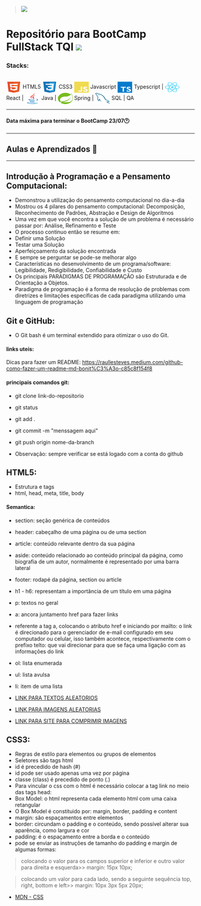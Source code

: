 > <img height="50em" src="https://hermes.digitalinnovation.one/assets/diome/logo.svg"/>

# Repositório para BootCamp FullStack TQI <img height="100em" src="https://hermes.digitalinnovation.one/tracks/3c8be628-5138-4b63-9cfa-e5313cc03103.png"/>

### Stacks:
 <div style="display: inline-block"><br>
    <img align="center" alt="Thisgo-HTML" height="30" width="40" src="https://raw.githubusercontent.com/devicons/devicon/master/icons/html5/html5-original.svg">
    <span>HTML5 </span>
    <img align="center" alt="Thisgo-CSS" height="30" width="40" src="https://raw.githubusercontent.com/devicons/devicon/master/icons/css3/css3-original.svg">
    <span>CSS3</span>
    <img align="center" alt="Thisgo-Js" height="30" width="40" src="https://raw.githubusercontent.com/devicons/devicon/master/icons/javascript/javascript-plain.svg">
    <span>Javascript </span>
    <img align="center" alt="Thisgo-Ts" height="30" width="40" src="https://raw.githubusercontent.com/devicons/devicon/master/icons/typescript/typescript-plain.svg">
    <span>Typescript | </span>
    <img align="center" alt="Thisgo-React" height="30" width="40" src="https://raw.githubusercontent.com/devicons/devicon/master/icons/react/react-original.svg">
    <span>React | </span>
    <img align="center" alt="Thisgo-Vue" height="30" width="40" src="https://raw.githubusercontent.com/devicons/devicon/master/icons/java/java-original.svg">
    <span>Java | </span>
    <img align="center" alt="Thisgo-Vue" height="30" width="40" src="https://raw.githubusercontent.com/devicons/devicon/master/icons/spring/spring-original.svg">
    <span>Spring | </span>
   <img align="center" alt="Thisgo-Vue" height="30" width="40" src="https://raw.githubusercontent.com/devicons/devicon/master/icons/mysql/mysql-original.svg">
    <span>SQL | </span>
    <span>QA </span>
  </div>
 <hr/>
 
 #### Data máxima para terminar o BootCamp 23/07🕐

<hr/>

## Aulas e Aprendizados 📖

<hr/>

  ## Introdução à Programação e a Pensamento Computacional:
- Demonstrou a utilização do pensamento computacional no dia-a-dia
- Mostrou os 4 pilares do pensamento computacional: Decomposição, Reconhecimento de Padrões, Abstração e Design de Algoritmos
- Uma vez em que você encontra a solução de um problema é necessário passar por: Análise, Refinamento e Teste
- O processo continuo então se resume em:
- Definir uma Solução
- Testar uma Solução
- Aperfeiçoamento da solução encontrada
- E sempre se perguntar se pode-se melhorar algo
- Características no desenvolvimento de um programa/software: Legibilidade, Redigibilidade, Confiabilidade e Custo
- Os principais PARADIGMAS DE PROGRAMAÇÃO são Estruturada e de Orientação a Objetos.
- Paradigma de programação é a forma de resolução de problemas com diretrizes e limitações específicas de cada paradigma utilizando uma linguagem de programação

## Git e GitHub:
- O Git bash é um terminal extendido para otimizar o uso do Git.
#### links uteis:
Dicas para fazer um README: https://raullesteves.medium.com/github-como-fazer-um-readme-md-bonit%C3%A3o-c85c8f154f8

#### principais comandos git:
- git clone link-do-repositorio
- git status
- git add .
- git commit -m "menssagem aqui"
- git push origin nome-da-branch

- Observação: sempre verificar se está logado com a conta do github


## HTML5:
- Estrutura e tags
- html, head, meta, title, body
#### Semantica:
- section: seção genérica de conteúdos
- header: cabeçalho de uma página ou de uma section
- article: conteúdo relevante dentro da sua página
- aside: conteúdo relacionado ao conteúdo principal da página, como biografia de um autor, normalmente é representado por uma barra lateral
- footer: rodapé da página, section ou article
- h1 - h6: representam a importância de um título em uma página
- p: textos no geral
- a: ancora juntamento href para fazer links
- referente a tag a, colocando o atributo href e iniciando por mailto: o link é direcionado para o gerenciador de e-mail configurado em seu computador ou celular, isso também acontece, respectivamente com o prefixo telto: que vai direcionar para que se faça uma ligação com as informações do link
- ol: lista enumerada
- ul: lista avulsa
- li: item de uma lista

- [LINK PARA TEXTOS ALEATORIOS](https://www.lipsum.com/)
- [LINK PARA IMAGENS ALEATORIAS](https://picsum.photos/)
- [LINK PARA SITE PARA COMPRIMIR IMAGENS](https://tinypng.com/)

## CSS3:
- Regras de estilo para elementos ou grupos de elementos
- Seletores são tags html
- id é precedido de hash (#)
- id pode ser usado apenas uma vez por página
- classe (class) é precedido de ponto (.)
- Para vincular o css com o html é necessário colocar a tag link no meio das tags head: <link rel="stylesheet" href="style.css">
- Box Model: o html representa cada elemento html com uma caixa retangular
- O Box Model é constituido por: margin, border, padding e content
- margin: são espaçamentos entre elementos
- border: circundam o padding e o conteúdo, sendo possível alterar sua aparência, como largura e cor
- padding: é o espaçamento entre a borda e o conteúdo
- pode se enviar as instruções de tamanho do padding e margin de algumas formas:
> colocando o valor para os campos superior e inferior e outro valor para direita e esquerda>> margin: 15px 10px;

> colocando um valor para cada lado, sendo a seguinte sequência top, right, bottom e left>> margin: 10px 3px 5px 20px;


- [MDN - CSS](https://developer.mozilla.org/pt-BR/docs/Web/CSS)
